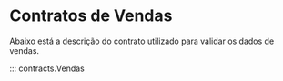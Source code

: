 # Contratos de Vendas

Abaixo está a descrição do contrato utilizado para validar os dados de vendas.

::: contracts.Vendas
